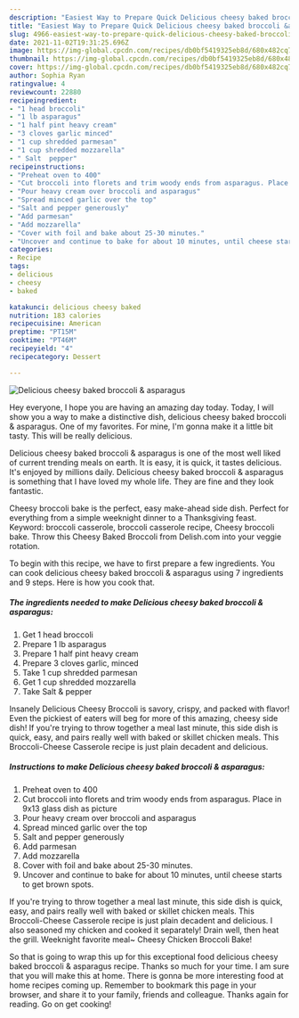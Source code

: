 ```yaml
---
description: "Easiest Way to Prepare Quick Delicious cheesy baked broccoli &amp;amp; asparagus"
title: "Easiest Way to Prepare Quick Delicious cheesy baked broccoli &amp;amp; asparagus"
slug: 4966-easiest-way-to-prepare-quick-delicious-cheesy-baked-broccoli-and-amp-asparagus
date: 2021-11-02T19:31:25.696Z
image: https://img-global.cpcdn.com/recipes/db0bf5419325eb8d/680x482cq70/delicious-cheesy-baked-broccoli-asparagus-recipe-main-photo.jpg
thumbnail: https://img-global.cpcdn.com/recipes/db0bf5419325eb8d/680x482cq70/delicious-cheesy-baked-broccoli-asparagus-recipe-main-photo.jpg
cover: https://img-global.cpcdn.com/recipes/db0bf5419325eb8d/680x482cq70/delicious-cheesy-baked-broccoli-asparagus-recipe-main-photo.jpg
author: Sophia Ryan
ratingvalue: 4
reviewcount: 22880
recipeingredient:
- "1 head broccoli"
- "1 lb asparagus"
- "1 half pint heavy cream"
- "3 cloves garlic minced"
- "1 cup shredded parmesan"
- "1 cup shredded mozzarella"
- " Salt  pepper"
recipeinstructions:
- "Preheat oven to 400"
- "Cut broccoli into florets and trim woody ends from asparagus. Place in 9x13 glass dish as picture"
- "Pour heavy cream over broccoli and asparagus"
- "Spread minced garlic over the top"
- "Salt and pepper generously"
- "Add parmesan"
- "Add mozzarella"
- "Cover with foil and bake about 25-30 minutes."
- "Uncover and continue to bake for about 10 minutes, until cheese starts to get brown spots."
categories:
- Recipe
tags:
- delicious
- cheesy
- baked

katakunci: delicious cheesy baked 
nutrition: 183 calories
recipecuisine: American
preptime: "PT15M"
cooktime: "PT46M"
recipeyield: "4"
recipecategory: Dessert

---
```



![Delicious cheesy baked broccoli &amp; asparagus](https://img-global.cpcdn.com/recipes/db0bf5419325eb8d/680x482cq70/delicious-cheesy-baked-broccoli-asparagus-recipe-main-photo.jpg)

Hey everyone, I hope you are having an amazing day today. Today, I will show you a way to make a distinctive dish, delicious cheesy baked broccoli &amp; asparagus. One of my favorites. For mine, I'm gonna make it a little bit tasty. This will be really delicious.

Delicious cheesy baked broccoli &amp; asparagus is one of the most well liked of current trending meals on earth. It is easy, it is quick, it tastes delicious. It's enjoyed by millions daily. Delicious cheesy baked broccoli &amp; asparagus is something that I have loved my whole life. They are fine and they look fantastic.

Cheesy broccoli bake is the perfect, easy make-ahead side dish. Perfect for everything from a simple weeknight dinner to a Thanksgiving feast. Keyword: broccoli casserole, broccoli casserole recipe, Cheesy broccoli bake. Throw this Cheesy Baked Broccoli from Delish.com into your veggie rotation.


To begin with this recipe, we have to first prepare a few ingredients. You can cook delicious cheesy baked broccoli &amp; asparagus using 7 ingredients and 9 steps. Here is how you cook that.

<!--inarticleads1-->

##### The ingredients needed to make Delicious cheesy baked broccoli &amp; asparagus:

1. Get 1 head broccoli
1. Prepare 1 lb asparagus
1. Prepare 1 half pint heavy cream
1. Prepare 3 cloves garlic, minced
1. Take 1 cup shredded parmesan
1. Get 1 cup shredded mozzarella
1. Take  Salt &amp; pepper


Insanely Delicious Cheesy Broccoli is savory, crispy, and packed with flavor! Even the pickiest of eaters will beg for more of this amazing, cheesy side dish! If you&#39;re trying to throw together a meal last minute, this side dish is quick, easy, and pairs really well with baked or skillet chicken meals. This Broccoli-Cheese Casserole recipe is just plain decadent and delicious. 

<!--inarticleads2-->

##### Instructions to make Delicious cheesy baked broccoli &amp; asparagus:

1. Preheat oven to 400
1. Cut broccoli into florets and trim woody ends from asparagus. Place in 9x13 glass dish as picture
1. Pour heavy cream over broccoli and asparagus
1. Spread minced garlic over the top
1. Salt and pepper generously
1. Add parmesan
1. Add mozzarella
1. Cover with foil and bake about 25-30 minutes.
1. Uncover and continue to bake for about 10 minutes, until cheese starts to get brown spots.


If you&#39;re trying to throw together a meal last minute, this side dish is quick, easy, and pairs really well with baked or skillet chicken meals. This Broccoli-Cheese Casserole recipe is just plain decadent and delicious. I also seasoned my chicken and cooked it separately! Drain well, then heat the grill. Weeknight favorite meal~ Cheesy Chicken Broccoli Bake! 

So that is going to wrap this up for this exceptional food delicious cheesy baked broccoli &amp; asparagus recipe. Thanks so much for your time. I am sure that you will make this at home. There is gonna be more interesting food at home recipes coming up. Remember to bookmark this page in your browser, and share it to your family, friends and colleague. Thanks again for reading. Go on get cooking!
